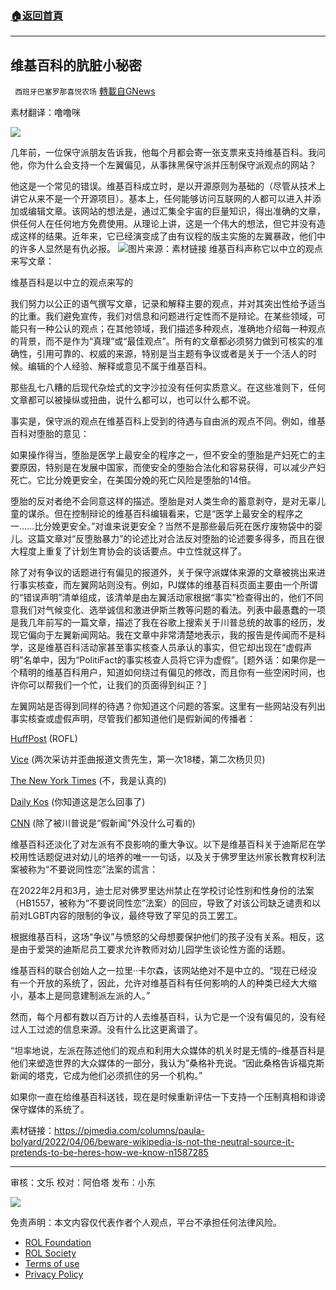 ###  [:house:返回首頁](https://github.com/ourhimalayas/txt)
---


## 维基百科的肮脏小秘密
` 西班牙巴塞罗那喜悦农场` [轉載自GNews](https://gnews.org/zh-hans/2305518/)

素材翻译：噜噜咪

![](https://assets.gnews.org/wp-content/uploads/2022/04/xin_png.001-1-1280x140-12.jpg)

几年前，一位保守派朋友告诉我，他每个月都会寄一张支票来支持维基百科。我问他，你为什么会支持一个左翼偏见，从事抹黑保守派并压制保守派观点的网站？

他这是一个常见的错误。维基百科成立时，是以开源原则为基础的（尽管从技术上讲它从来不是一个开源项目）。基本上，任何能够访问互联网的人都可以进入并添加或编辑文章。该网站的想法是，通过汇集全宇宙的巨量知识，得出准确的文章，供任何人在任何地方免费使用。从理论上讲，这是一个伟大的想法，但它并没有造成这样的结果。近年来，它已经演变成了由有议程的版主实施的左翼暴政，他们中的许多人显然是有仇必报。
![](https://assets.gnews.org/wp-content/uploads/2022/04/image-758.png)图片来源：素材链接
维基百科声称它以中立的观点来写文章：

维基百科是以中立的观点来写的

我们努力以公正的语气撰写文章，记录和解释主要的观点，并对其突出性给予适当的比重。我们避免宣传，我们对信息和问题进行定性而不是辩论。在某些领域，可能只有一种公认的观点；在其他领域，我们描述多种观点，准确地介绍每一种观点的背景，而不是作为“真理”或“最佳观点”。所有的文章都必须努力做到可核实的准确性，引用可靠的、权威的来源，特别是当主题有争议或者是关于一个活人的时候。编辑的个人经验、解释或意见不属于维基百科。

那些乱七八糟的后现代杂烩式的文字沙拉没有任何实质意义。在这些准则下，任何文章都可以被操纵或扭曲，说什么都可以，也可以什么都不说。

事实是，保守派的观点在维基百科上受到的待遇与自由派的观点不同。例如，维基百科对堕胎的意见：

如果操作得当，堕胎是医学上最安全的程序之一，但不安全的堕胎是产妇死亡的主要原因，特别是在发展中国家，而使安全的堕胎合法化和容易获得，可以减少产妇死亡。它比分娩更安全，在美国分娩的死亡风险是堕胎的14倍。

堕胎的反对者绝不会同意这样的描述。堕胎是对人类生命的蓄意剥夺，是对无辜儿童的谋杀。但在控制辩论的维基百科编辑看来，它是“医学上最安全的程序之一……比分娩更安全。”对谁来说更安全？当然不是那些最后死在医疗废物袋中的婴儿。这篇文章对“反堕胎暴力”的论述比对合法反对堕胎的论述要多得多，而且在很大程度上重复了计划生育协会的谈话要点。中立性就这样了。

除了对有争议的话题进行有偏见的报道外，关于保守派媒体来源的文章被挑出来进行事实核查，而左翼网站则没有。例如，PJ媒体的维基百科页面主要由一个所谓的“错误声明”清单组成，该清单是由左翼活动家根据“事实”检查得出的，他们不同意我们对气候变化、选举诚信和激进伊斯兰教等问题的看法。列表中最愚蠢的一项是我几年前写的一篇文章，描述了我在谷歌上搜索关于川普总统的故事的经历，发现它偏向于左翼新闻网站。我在文章中非常清楚地表示，我的报告是传闻而不是科学，这是维基百科活动家甚至事实核查人员承认的事实，但它却出现在“虚假声明”名单中，因为“PolitiFact的事实核查人员将它评为虚假”。[题外话：如果你是一个精明的维基百科用户，知道如何绕过有偏见的修改，而且你有一些空闲时间，也许你可以帮我们一个忙，让我们的页面得到纠正？］

左翼网站是否得到同样的待遇？你知道这个问题的答案。这里有一些网站没有列出事实核查或虚假声明，尽管我们都知道他们是假新闻的传播者：

[HuffPost](https://en.wikipedia.org/wiki/HuffPost) (ROFL)

[Vice](https://en.wikipedia.org/wiki/Vice_Media) (两次采访并歪曲报道文贵先生，第一次18楼，第二次杨贝贝)

[The New York Times](https://en.wikipedia.org/wiki/The_New_York_Times) (不，我是认真的)

[Daily Kos](https://en.wikipedia.org/wiki/Daily_Kos) (你知道这是怎么回事了)

[CNN](https://en.wikipedia.org/wiki/CNN) (除了被川普说是“假新闻”外没什么可看的)

维基百科还淡化了对左派有不良影响的重大争议。以下是维基百科关于迪斯尼在学校用性话题促进对幼儿的培养的唯一一句话，以及关于佛罗里达州家长教育权利法案被称为“不要说同性恋”法案的谎言：

在2022年2月和3月，迪士尼对佛罗里达州禁止在学校讨论性别和性身份的法案（HB1557，被称为“不要说同性恋”法案）的回应，导致了对该公司缺乏谴责和以前对LGBT内容的限制的争议，最终导致了罕见的员工罢工。

根据维基百科，这场“争议”与愤怒的父母想要保护他们的孩子没有关系。相反，这是由于爱哭的迪斯尼员工要求允许教师对幼儿园学生谈论性方面的话题。

维基百科的联合创始人之一拉里··卡尔森，该网站绝对不是中立的。“现在已经没有一个开放的系统了，因此，允许对维基百科有任何影响的人的种类已经大大缩小，基本上是同意建制派左派的人。”

然而，每个月都有数以百万计的人去维基百科，认为它是一个没有偏见的，没有经过人工过滤的信息来源。没有什么比这更离谱了。

“坦率地说，左派在陈述他们的观点和利用大众媒体的机关时是无情的–维基百科是他们来塑造世界的大众媒体的一部分，我认为”桑格补充说。“因此桑格告诉福克斯新闻的塔克，它成为他们必须抓住的另一个机构。”

如果你一直在给维基百科送钱，现在是时候重新评估一下支持一个压制真相和诽谤保守媒体的系统了。

素材链接：https://pjmedia.com/columns/paula-bolyard/2022/04/06/beware-wikipedia-is-not-the-neutral-source-it-pretends-to-be-heres-how-we-know-n1587285

* * *

审核：文乐
校对：阿伯塔
发布：小东

![](https://assets.gnews.org/wp-content/uploads/2022/04/GNEWS_CH.-1-3-1-7.jpeg)

 

免责声明：本文内容仅代表作者个人观点，平台不承担任何法律风险。

- [ROL Foundation](https://rolfoundation.org/)
- [ROL Society](https://rolsociety.org/)
- [Terms of use](https://gnews.org/terms-of-use-3/)
- [Privacy Policy](https://gnews.org/privacy-policy/)
